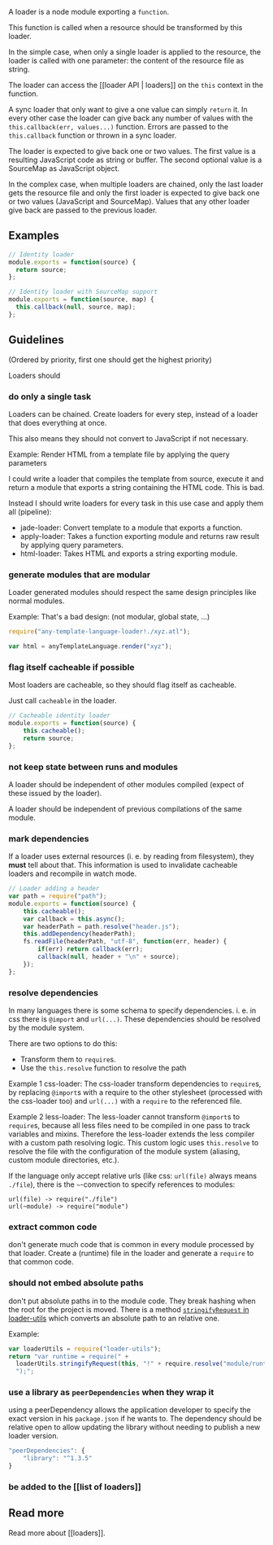 A loader is a node module exporting a `function`.

This function is called when a resource should be transformed by this loader.

In the simple case, when only a single loader is applied to the resource, the loader is called with one parameter: the content of the resource file as string.

The loader can access the [[loader API | loaders]] on the `this` context in the function.

A sync loader that only want to give a one value can simply `return` it. In every other case the loader can give back any number of values with the `this.callback(err, values...)` function. Errors are passed to the `this.callback` function or thrown in a sync loader.

The loader is expected to give back one or two values. The first value is a resulting JavaScript code as string or buffer. The second optional value is a SourceMap as JavaScript object.

In the complex case, when multiple loaders are chained, only the last loader gets the resource file and only the first loader is expected to give back one or two values (JavaScript and SourceMap). Values that any other loader give back are passed to the previous loader.

## Examples

``` javascript
// Identity loader
module.exports = function(source) {
  return source;
};
```

``` javascript
// Identity loader with SourceMap support
module.exports = function(source, map) {
  this.callback(null, source, map);
};
```

## Guidelines

(Ordered by priority, first one should get the highest priority)

Loaders should

### do only a single task

Loaders can be chained. Create loaders for every step, instead of a loader that does everything at once.

This also means they should not convert to JavaScript if not necessary.

Example: Render HTML from a template file by applying the query parameters

I could write a loader that compiles the template from source, execute it and return a module that exports a string containing the HTML code. This is bad.

Instead I should write loaders for every task in this use case and apply them all (pipeline):

* jade-loader: Convert template to a module that exports a function.
* apply-loader: Takes a function exporting module and returns raw result by applying query parameters.
* html-loader: Takes HTML and exports a string exporting module.

### generate modules that are modular

Loader generated modules should respect the same design principles like normal modules.

Example: That's a bad design: (not modular, global state, ...)

``` javascript
require("any-template-language-loader!./xyz.atl");

var html = anyTemplateLanguage.render("xyz");
```

### flag itself cacheable if possible

Most loaders are cacheable, so they should flag itself as cacheable.

Just call `cacheable` in the loader.

``` javascript
// Cacheable identity loader
module.exports = function(source) {
	this.cacheable();
	return source;
};
```

### not keep state between runs and modules

A loader should be independent of other modules compiled (expect of these issued by the loader).

A loader should be independent of previous compilations of the same module.

### mark dependencies

If a loader uses external resources (i. e. by reading from filesystem), they **must** tell about that. This information is used to invalidate cacheable loaders and recompile in watch mode.

``` javascript
// Loader adding a header
var path = require("path");
module.exports = function(source) {
	this.cacheable();
	var callback = this.async();
	var headerPath = path.resolve("header.js");
	this.addDependency(headerPath);
	fs.readFile(headerPath, "utf-8", function(err, header) {
		if(err) return callback(err);
		callback(null, header + "\n" + source);
	});
};
```

### resolve dependencies

In many languages there is some schema to specify dependencies. i. e. in css there is `@import` and `url(...)`. These dependencies should be resolved by the module system.

There are two options to do this:

* Transform them to `require`s.
* Use the `this.resolve` function to resolve the path

Example 1 css-loader: The css-loader transform dependencies to `require`s, by replacing `@import`s with a require to the other stylesheet (processed with the css-loader too) and `url(...)` with a `require` to the referenced file.

Example 2 less-loader: The less-loader cannot transform `@import`s to `require`s, because all less files need to be compiled in one pass to track variables and mixins. Therefore the less-loader extends the less compiler with a custom path resolving logic. This custom logic uses `this.resolve` to resolve the file with the configuration of the module system (aliasing, custom module directories, etc.).

If the language only accept relative urls (like css: `url(file)` always means `./file`), there is the `~`-convection to specify references to modules:

``` text
url(file) -> require("./file")
url(~module) -> require("module")
```

### extract common code

don't generate much code that is common in every module processed by that loader. Create a (runtime) file in the loader and generate a `require` to that common code.

### should not embed absolute paths

don't put absolute paths in to the module code. They break hashing when the root for the project is moved. There is a method [`stringifyRequest` in loader-utils](https://github.com/webpack/loader-utils#stringifyrequest) which converts an absolute path to an relative one.

Example:

``` js
var loaderUtils = require("loader-utils");
return "var runtime = require(" +
  loaderUtils.stringifyRequest(this, "!" + require.resolve("module/runtime")) +
  ");";
```

### use a library as `peerDependencies` when they wrap it

using a peerDependency allows the application developer to specify the exact version in his `package.json` if he wants to. The dependency should be relative open to allow updating the library without needing to publish a new loader version.

``` javascript
"peerDependencies": {
	"library": "^1.3.5"
}
```

### be added to the [[list of loaders]]

## Read more

Read more about [[loaders]].
